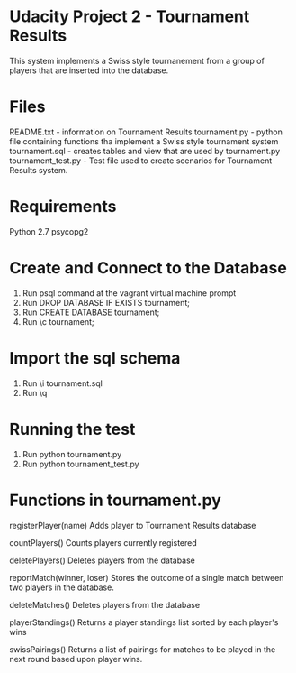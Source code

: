 # Udacity Project 2 - Tournament Results 

This system implements a Swiss style tournanement from a group of players that are inserted into the database.  


# Files

README.txt - information on Tournament Results
tournament.py - python file containing functions tha implement a Swiss style tournament system 
tournament.sql - creates tables and view that are used by tournament.py
tournament_test.py - Test file used to create scenarios for Tournament Results system.


# Requirements

Python 2.7
psycopg2 


# Create and Connect to the Database 

1.  Run psql command at the vagrant virtual machine prompt
2.  Run DROP DATABASE IF EXISTS tournament;
3.  Run CREATE DATABASE tournament;
4.  Run \c tournament;


# Import the sql schema
 
1.  Run \i tournament.sql
2.  Run \q


# Running the test

1.  Run python tournament.py
2.  Run python tournament_test.py 



# Functions in tournament.py

registerPlayer(name)
Adds player to Tournament Results database  

countPlayers()
Counts players currently registered  

deletePlayers()
Deletes players from the database

reportMatch(winner, loser)
Stores the outcome of a single match between two players in the database.

deleteMatches()
Deletes players from the database

playerStandings()
Returns a player standings list sorted by each player's wins

swissPairings()
Returns a list of pairings for matches to be played in the next round based upon player wins.  
